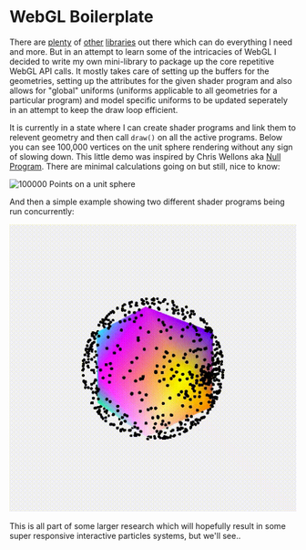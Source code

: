 # WebGL Boilerplate

There are [plenty](https://github.com/greggman/twgl.js) of [other](https://github.com/skeeto/igloojs) [libraries](https://threejs.org/) out there which can do everything I need and more. But in an attempt to learn some of the intricacies of WebGL I decided to write my own mini-library to package up the core repetitive WebGL API calls. It mostly takes care of setting up the buffers for the geometries, setting up the attributes for the given shader program and also allows for "global" uniforms (uniforms applicable to all geometries for a particular program) and model specific uniforms to be updated seperately in an attempt to keep the draw loop efficient.

It is currently in a state where I can create shader programs and link them to relevent geometry and then call `draw()` on all the active programs. Below you can see 100,000 vertices on the unit sphere rendering without any sign of slowing down. This little demo was inspired by Chris Wellons aka [Null Program](https://nullprogram.com/blog/2013/06/10/). There are minimal calculations going on but still, nice to know:

![100000 Points on a unit sphere](./images/100000points.gif)

And then a simple example showing two different shader programs being run concurrently:

![100000 Points on a unit sphere](./images/1000points.gif)

This is all part of some larger research which will hopefully result in some super responsive interactive particles systems, but we'll see..
